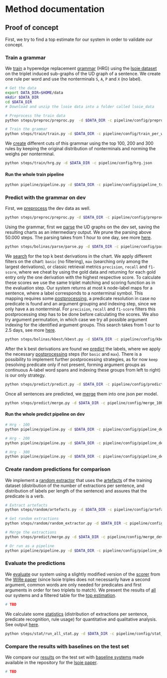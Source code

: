 # Method documentation

## Proof of concept 

First, we try to find a top estimate for our system in order to validate our concept.

### Train a grammar

 We [train](steps/train/train.py) a hyperedge replacement [grammar](pipeline/output/grammar) (HRG) using the [lsoie dataset](https://github.com/Jacobsolawetz/large-scale-oie/tree/master/dataset_creation/lsoie_data) on the triplet induced sub-graphs of the UD graph of a sentence. We create one rule per word and use the nonterminals `S`, `A`, `P` and `X` (no label). 

```bash
# Get the data
export DATA_DIR=$HOME/data
mkdir $DATA_DIR
cd $DATA_DIR
# Download and unzip the lsoie data into a folder called lsoie_data

# Preprocess the train data
python steps/preproc/preproc.py  -d $DATA_DIR -c pipeline/config/preproc_train.json

# Train the grammar
python steps/train/train.py -d $DATA_DIR -c pipeline/config/train_per_word.json
```

We [create](steps/train/hrg.py) different cuts of this grammar using the top 100, 200 and 300 rules by keeping the original distribution of nonterminals and norming the weighs per nonterminal.

```bash
python steps/train/hrg.py -d $DATA_DIR -c pipeline/config/hrg.json
```

#### Run the whole train pipeline

```bash
python pipeline/pipeline.py -d $DATA_DIR -c pipeline/config/pipeline_train.json
```

### Predict with the grammar on dev

First, we [preprocess](steps/preproc/preproc.py) the dev data as well.

```bash
python steps/preproc/preproc.py -d $DATA_DIR -c pipeline/config/preproc_dev.json
```

Using the grammar, first we [parse](steps/bolinas/parse/parse.py) the UD graphs on the dev set, saving the resulting charts as an intermediary output. We prune the parsing above 50.000 steps. The parsing takes from 1 hour to one day, see more [here](pipeline/log).

```bash
python steps/bolinas/parse/parse.py -d $DATA_DIR -c pipeline/config/parse_100.json
```

We [search](steps/bolinas/kbest/kbest.py) for the top k best derivations in the chart. We apply different filters on the chart: `basic` (no filtering), `max` (searching only among the largest derivations), or classic retrieval metrics `precision`, `recall` and `f1-score`, where we cheat by using the gold data and returning for each gold entry only the one derivation with the highest respective score. To calculate these scores we use the same triplet matching and scoring function as in the evaluation step. Our system returns at most k node-label maps for a sentence, where a label corresponds to a nonterminal symbol. This mapping requires some [postprocessing](steps/postproc/postproc.py), a predicate resolution in case no predicate is found and an argument grouping and indexing step, since we only have `A` as nonterminal. For `precision`, `recall` and `f1-score` filters this postprocessing step has to be done before calculating the scores. We also try argument permutation, in which case we try all possible argument indexing for the identified argument groups. This search takes from 1 our to 2.5 days, see more [here](pipeline/log).

```bash
python steps/bolinas/kbest/kbest.py -d $DATA_DIR -c pipeline/config/kbest_100.json
```

After the k best derivations are found we [predict](steps/predict/predict.py) the labels, where we apply the necessary [postprocessing](steps/postproc/postproc.py) steps (for `basic` and `max`). There is a possibility to implement further postprocessing strategies, as for now `keep` (resolving predicate only if not present, forming argument groups as continuous A-label word spans and indexing these groups from left to right) is our only strategy.

```bash
python steps/predict/predict.py -d $DATA_DIR -c pipeline/config/predict_100.json 
```

Once all sentences are predicted, we [merge](steps/predict/merge.py) them into one json per model.

```bash
python steps/predict/merge.py -d $DATA_DIR -c pipeline/config/merge_100.json
```

#### Run the whole predict pipeline on dev

```bash
# Hrg - 100
python pipeline/pipeline.py -d $DATA_DIR -c pipeline/config/pipeline_dev_100.json

# Hrg - 200
python pipeline/pipeline.py -d $DATA_DIR -c pipeline/config/pipeline_dev_200.json

# Hrg - 300
python pipeline/pipeline.py -d $DATA_DIR -c pipeline/config/pipeline_dev_300.json
```

### Create random predictions for comparison

We implement a [random extractor](steps/random/random_extractor.py) that uses the [artefacts](pipeline/output/artefacts) of the training dataset (distribution of the number of extractions per sentence, and distribution of labels per length of the sentence) and assures that the predicate is a verb.  

```bash
# Extract artefacts
python steps/random/artefacts.py -d $DATA_DIR -c pipeline/config/artefacts_train.json

# Get random extractions
python steps/random/random_extractor.py -d $DATA_DIR -c pipeline/config/random_dev.json

# Merge the extractions
python steps/predict/merge.py -d $DATA_DIR -c pipeline/config/merge_dev_random.json

# Or run as a pipeline
python pipeline/pipeline.py -d $DATA_DIR -c pipeline/config/pipeline_dev_random.json
```

### Evaluate the predictions

We [evaluate](steps/eval/eval.py) our system using a slightly modified version of the [scorer](steps/eval/wire_scorer.py) from the [WiRe paper](https://aclanthology.org/W19-4002/) (since lsoie triples does not necessarily have a second argument, common words are only needed for predicates and first arguments in order for two triplets to match). We present the results of [all](eval/reports/dev_all.md) our systems and a filtered table for the [top estimation](eval/reports/dev_best.md).

```bash
# TBD
```

We calculate some [statistics](steps/stat/run_all_stat.py) (distribution of extractions per sentence, predicate recognition, rule usage) for quantitative and qualitative analysis. See output [here](pipeline/output/stat).

```bash
python steps/stat/run_all_stat.py -d $DATA_DIR -c pipeline/config/stat_dev.json
```

### Compare the results with baselines on the test set

We compare our [results](test/reports/eval.md) on the test set with [baseline systems](https://github.com/Jacobsolawetz/large-scale-oie/tree/master/large_scale_oie/evaluation) made available in the repository for the [lsoie paper](https://aclanthology.org/2021.eacl-main.222/).

```python
# TBD
```
